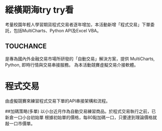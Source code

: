 # 縱橫期海try try看
考量校園年輕人學習期貨程式交易者逐年增加，本活動新增「程式交易」下單委託，包括MultiCharts、Python API及Excel VBA。

## TOUCHANCE
是專為國內外金融交易市場所研發的「自動交易」解決方案，提供 MultiCharts, Python, 即時行情與交易串接服務。
為本活動競賽虛擬交易介接軟體。

# 程式交易
由虛擬競賽來練習程式交易下單的API串接架構和流程。

##加碼策略(多單)
以小台近月作為自動交易練習商品。於程式交易執行之前，已新倉一口小台初始單
根據初始單的價格，每80點加碼一口，只要達到理論價格就敲一口市價單。
